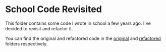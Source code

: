 # School Code Revisited

This folder contains some code I wrote in school a few years ago. I've decided to revisit and refactor it.

You can find the original and refactored code in the [original](./original) and [refactored](./refactored) folders respectively.
